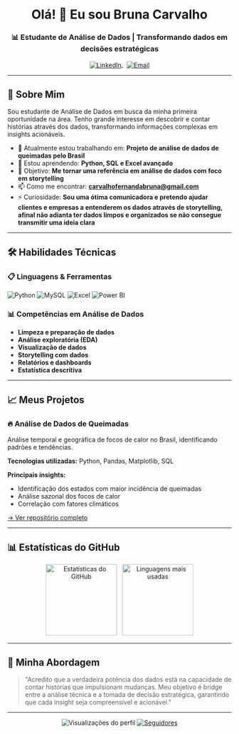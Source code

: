 <h1 align="center">Olá! 👋 Eu sou Bruna Carvalho</h1>
<h3 align="center">📊 Estudante de Análise de Dados | Transformando dados em decisões estratégicas</h3>

<p align="center">
  <a href="https://www.linkedin.com/in/brunafmcarvalho" target="blank">
    <img align="center" src="https://img.shields.io/badge/LinkedIn-0077B5?style=for-the-badge&logo=linkedin&logoColor=white" alt="LinkedIn"/>
  </a>
  &nbsp;
  <a href="mailto:carvalhofernandabruna@gmail.com">
    <img align="center" src="https://img.shields.io/badge/Email-D14836?style=for-the-badge&logo=gmail&logoColor=white" alt="Email"/>
  </a>
</p>

---

## 🚀 Sobre Mim

Sou estudante de Análise de Dados em busca da minha primeira oportunidade na área. Tenho grande interesse em descobrir e contar histórias através dos dados, transformando informações complexas em insights acionáveis.

- 🔭 Atualmente estou trabalhando em: **Projeto de análise de dados de queimadas pelo Brasil**
- 🌱 Estou aprendendo: **Python, SQL e Excel avançado**
- 🎯 Objetivo: **Me tornar uma referência em análise de dados com foco em storytelling**
- 📫 Como me encontrar: **carvalhofernandabruna@gmail.com**
- ⚡ Curiosidade: **Sou uma ótima comunicadora e pretendo ajudar clientes e empresas a entenderem os dados através de storytelling, afinal não adianta ter dados limpos e organizados se não consegue transmitir uma ideia clara**

---

## 🛠️ Habilidades Técnicas

### 📋 Linguagens & Ferramentas

<p align="left">
  <img src="https://img.shields.io/badge/Python-3776AB?style=for-the-badge&logo=python&logoColor=white" alt="Python">
  <img src="https://img.shields.io/badge/MySQL-005C84?style=for-the-badge&logo=mysql&logoColor=white" alt="MySQL">
  <img src="https://img.shields.io/badge/Microsoft_Excel-217346?style=for-the-badge&logo=microsoft-excel&logoColor=white" alt="Excel">
  <img src="https://img.shields.io/badge/PowerBI-F2C811?style=for-the-badge&logo=Power%20BI&logoColor=white" alt="Power BI">
</p>

### 📊 Competências em Análise de Dados

- **Limpeza e preparação de dados**
- **Análise exploratória (EDA)**
- **Visualização de dados**
- **Storytelling com dados**
- **Relatórios e dashboards**
- **Estatística descritiva**

---

## 📈 Meus Projetos

### 🔥 Análise de Dados de Queimadas
Análise temporal e geográfica de focos de calor no Brasil, identificando padrões e tendências.

**Tecnologias utilizadas:** Python, Pandas, Matplotlib, SQL

**Principais insights:**
- Identificação dos estados com maior incidência de queimadas
- Análise sazonal dos focos de calor
- Correlação com fatores climáticos

[→ Ver repositório completo](https://github.com/BrunaCarvalho/analise-queimadas)

---

## 📊 Estatísticas do GitHub

<p align="center">
  <img src="https://github-readme-stats.vercel.app/api?username=BrunaCarvalho&show_icons=true&theme=radical" alt="Estatísticas do GitHub" height="160"/>
  &nbsp;
  <img src="https://github-readme-stats.vercel.app/api/top-langs/?username=BrunaCarvalho&layout=compact&theme=radical" height="160" alt="Linguagens mais usadas"/>
</p>

---

## 🌟 Minha Abordagem

> "Acredito que a verdadeira potência dos dados está na capacidade de contar histórias que impulsionam mudanças. Meu objetivo é bridge entre a análise técnica e a tomada de decisão estratégica, garantindo que cada insight seja compreensível e acionável."

---

<p align="center">
  <img src="https://komarev.com/ghpvc/?username=BrunaCarvalho&label=Visualizações%20do%20Perfil&color=blueviolet&style=flat" alt="Visualizações do perfil" />
  <a href="https://github.com/BrunaCarvalho?tab=followers">
    <img src="https://img.shields.io/github/followers/BrunaCarvalho?label=Seguidores&style=social" alt="Seguidores">
  </a>
</p>
